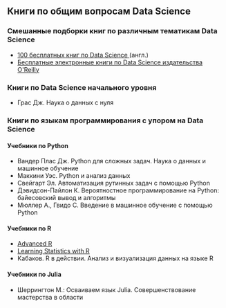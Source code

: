 ## Книги по общим вопросам Data Science
### Смешанные подборки книг по различным тематикам Data Science
- [100 бесплатных книг по Data Science ](https://www.learndatasci.com/free-data-science-books/) (англ.)
- [Бесплатные электронные книги по Data Science издательства O'Reilly](https://www.oreilly.com/data/free/archive.html)

### Книги по Data Science начального уровня
- Грас Дж. Наука о данных с нуля

### Книги по языкам программирования с упором на Data Science
#### Учебники по Python
- Вандер Плас Дж. Python для сложных задач. Наука о данных и машинное обучение
- Маккини Уэс. Python и анализ данных
- Свейгарт Эл. Автоматизация рутинных задач с помощью Python
- Дэвидсон-Пайлон К. Вероятностное программирование на Python: байесовский вывод и алгоритмы
- Мюллер А., Гвидо С. Введение в машинное обучение с помощью Python

#### Учебники по R
- [Advanced R](http://adv-r.had.co.nz/)
- [Learning Statistics with R](https://web.archive.org/web/20170319021353/http://health.adelaide.edu.au:80/psychology/ccs/teaching/lsr/)
- Кабаков. R в действии. Анализ и визуализация данных на языке R

#### Учебники по Julia
- Шеррингтон М.: Осваиваем язык Julia. Совершенствование мастерства в области
